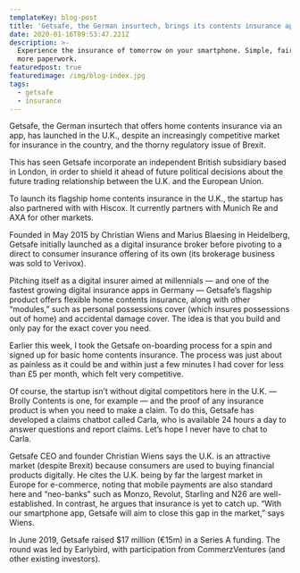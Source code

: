 ```yaml
---
templateKey: blog-post
title: 'Getsafe, the German insurtech, brings its contents insurance app to UK'
date: 2020-01-16T09:53:47.221Z
description: >-
  Experience the insurance of tomorrow on your smartphone. Simple, fair, and no
  more paperwork.
featuredpost: true
featuredimage: /img/blog-index.jpg
tags:
  - getsafe
  - insurance
---
```

Getsafe, the German insurtech that offers home contents insurance via an app, has launched in the U.K., despite an increasingly competitive market for insurance in the country, and the thorny regulatory issue of Brexit.

This has seen Getsafe incorporate an independent British subsidiary based in London, in order to shield it ahead of future political decisions about the future trading relationship between the U.K. and the European Union.

To launch its flagship home contents insurance in the U.K., the startup has also partnered with with Hiscox. It currently partners with Munich Re and AXA for other markets.

Founded in May 2015 by Christian Wiens and Marius Blaesing in Heidelberg, Getsafe initially launched as a digital insurance broker before pivoting to a direct to consumer insurance offering of its own (its brokerage business was sold to Verivox).

Pitching itself as a digital insurer aimed at millennials — and one of the fastest growing digital insurance apps in Germany — Getsafe’s flagship product offers flexible home contents insurance, along with other “modules,” such as personal possessions cover (which insures possessions out of home) and accidental damage cover. The idea is that you build and only pay for the exact cover you need.

Earlier this week, I took the Getsafe on-boarding process for a spin and signed up for basic home contents insurance. The process was just about as painless as it could be and within just a few minutes I had cover for less than £5 per month, which felt very competitive.

Of course, the startup isn’t without digital competitors here in the U.K. — Brolly Contents is one, for example — and the proof of any insurance product is when you need to make a claim. To do this, Getsafe has developed a claims chatbot called Carla, who is available 24 hours a day to answer questions and report claims. Let’s hope I never have to chat to Carla.

Getsafe CEO and founder Christian Wiens says the U.K. is an attractive market (despite Brexit) because consumers are used to buying financial products digitally. He cites the U.K. being by far the largest market in Europe for e-commerce, noting that mobile payments are also standard here and “neo-banks” such as Monzo, Revolut, Starling and N26 are well-established. In contrast, he argues that insurance is yet to catch up. “With our smartphone app, Getsafe will aim to close this gap in the market,” says Wiens.

In June 2019, Getsafe raised $17 million (€15m) in a Series A funding. The round was led by Earlybird, with participation from CommerzVentures (and other existing investors).
